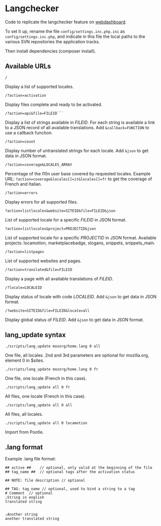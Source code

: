 Langchecker
===========

Code to replicate the langchecker feature on [webdashboard](https://github.com/pascalchevrel/webdashboard).

To set it up, rename the file ```config/settings.inc.php.ini``` as ```config/settings.inc.php```, and indicate in this file the local paths to the various SVN repositories the application tracks.

Then install dependencies (composer install).

## Available URLs

```
/
```
Display a list of supported locales.

```
/?action=activation
```
Display files complete and ready to be activated.

```
/?action=api&file=FILEID```
```
Display a list of strings available in *FILEID*. For each string is available a link to a JSON record of all available translations. Add ```&callback=FUNCTION``` to use a callback function.

```
/?action=count
```
Display number of untranslated strings for each locale. Add ```&json``` to get data in JSON format.

```
/?action=coverage&LOCALES_ARRAY
```
Percentage of the l10n user base covered by requested locales. Example URL: ```?action=coverage&locales[]=it&locales[]=fr``` to get the coverage of French and Italian.

```
/?action=errors
```
Display errors for all supported files.

```
?action=listlocales&website=SITEID&file=FILEID&json
```
List of supported locale for a specific *FILEID* in JSON format.

```
?action=listlocales&project=PROJECTID&json
```
List of supported locale for a specific *PROJECTID* in JSON format. Available projects: locamotion, marketplacebadge, slogans, snippets, snippets_main.

```
/?action=listpages
```
List of supported websites and pages.

```
/?action=translated&file=FILEID
```
Display a page with all available translations of *FILEID*.

```
/?locale=LOCALEID
```
Display status of locale with code *LOCALEID*. Add ```&json``` to get data in JSON format.

```
/?website=SITEID&file=FILEID&locale=all
```
Display global status of *FILEID*. Add ```&json``` to get data in JSON format.

## lang_update syntax

```
./scripts/lang_update mozorg/home.lang 0 all
```
One file, all locales. 2nd and 3rd parameters are optional for mozilla.org, element 0 in $sites.

```
./scripts/lang_update mozorg/home.lang 0 fr
```
One file, one locale (French in this case).

```
./scripts/lang_update all 0 fr
```
All files, one locale (French in this case).

```
./scripts/lang_update all 0 all
```
All files, all locales.

```
./scripts/lang_update all 0 locamotion
```
Import from Pootle.

## .lang format

Example .lang file format:

```
## active ##    // optional, only valid at the beginning of the file
## tag_name ##  // optional tags after the activation status

## NOTE: file description // optional

## TAG: tag_name // optional, used to bind a string to a tag
# Comment  // optional
;String in english
translated string


;Another string
another translated string


```